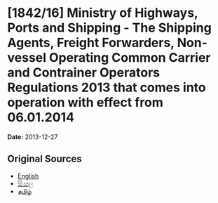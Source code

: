 # [1842/16] Ministry of Highways, Ports and Shipping - The Shipping Agents, Freight Forwarders, Non-vessel Operating Common Carrier and Contrainer Operators Regulations 2013 that comes into operation with effect from 06.01.2014

**Date:** 2013-12-27

## Original Sources

- [English](https://documents.gov.lk/view/extra-gazettes/2013/12/1842-16_E.pdf)
- [සිංහල](https://documents.gov.lk/view/extra-gazettes/2013/12/1842-16_S.pdf)
- [தமிழ்](https://documents.gov.lk/view/extra-gazettes/2013/12/1842-16_T.pdf)
